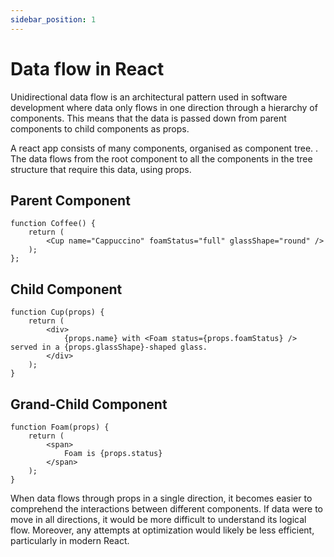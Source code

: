 ```yaml
---
sidebar_position: 1
---
```


# Data flow in React

Unidirectional data flow is an architectural pattern used in software development where data only flows in one direction through a hierarchy of components. This means that the data is passed down from parent components to child components as props.

A react app consists of many components, organised as component tree. . The data flows from the root component to all the  components in the tree structure that require this data, using props.

## Parent Component
```JSX
function Coffee() {
    return (
        <Cup name="Cappuccino" foamStatus="full" glassShape="round" />
    );
};
```

## Child Component
```JSX
function Cup(props) {
    return (
        <div>
            {props.name} with <Foam status={props.foamStatus} /> served in a {props.glassShape}-shaped glass.
        </div>
    );
}
```

## Grand-Child Component
```JSX
function Foam(props) {
    return (
        <span>
            Foam is {props.status}
        </span>
    );
}
```

When data flows through props in a single direction, it becomes easier to comprehend the interactions between different components. If data were to move in all directions, it would be more difficult to understand its logical flow. Moreover, any attempts at optimization would likely be less efficient, particularly in modern React.

